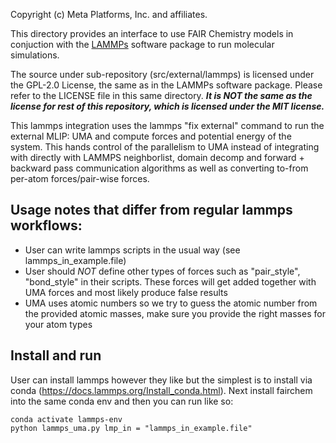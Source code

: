 Copyright (c) Meta Platforms, Inc. and affiliates.

This directory provides an interface to use FAIR Chemistry models in conjuction with the [LAMMPs](https://github.com/lammps/lammps) software package to run molecular simulations.

The source under sub-repository (src/external/lammps) is licensed under the GPL-2.0 License, the same as in the LAMMPs software package. Please refer to the LICENSE file in this same directory. ***It is NOT the same as the license for rest of this repository, which is licensed under the MIT license.***

This lammps integration uses the lammps "fix external" command to run the external MLIP: UMA and compute forces and potential energy of the system. This hands control of the parallelism to UMA instead of integrating with directly with LAMMPS neighborlist, domain decomp and forward + backward pass communication algorithms as well as converting to-from per-atom forces/pair-wise forces.


## Usage notes that differ from regular lammps workflows:
* User can write lammps scripts in the usual way (see lammps_in_example.file)
* User should *NOT* define other types of forces such as "pair_style", "bond_style" in their scripts. These forces will get added together with UMA forces and most likely produce false results
* UMA uses atomic numbers so we try to guess the atomic number from the provided atomic masses, make sure you provide the right masses for your atom types

## Install and run
User can install lammps however they like but the simplest is to install via conda (https://docs.lammps.org/Install_conda.html). Next install fairchem into the same conda env and then you can run like so:

```
conda activate lammps-env
python lammps_uma.py lmp_in = "lammps_in_example.file"
```
